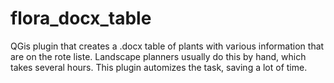 # flora_docx_table
 QGis plugin that creates a .docx table of plants with various information that are on the rote liste. Landscape planners usually do this by hand, which takes several hours. This plugin automizes the task, saving a lot of time. 
